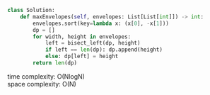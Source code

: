 ```python
class Solution:
    def maxEnvelopes(self, envelopes: List[List[int]]) -> int:
        envelopes.sort(key=lambda x: (x[0], -x[1]))
        dp = []
        for width, height in envelopes:
            left = bisect_left(dp, height)
            if left == len(dp): dp.append(height)
            else: dp[left] = height
        return len(dp)
```

time complexity: O(NlogN)           
space complexity: O(N)